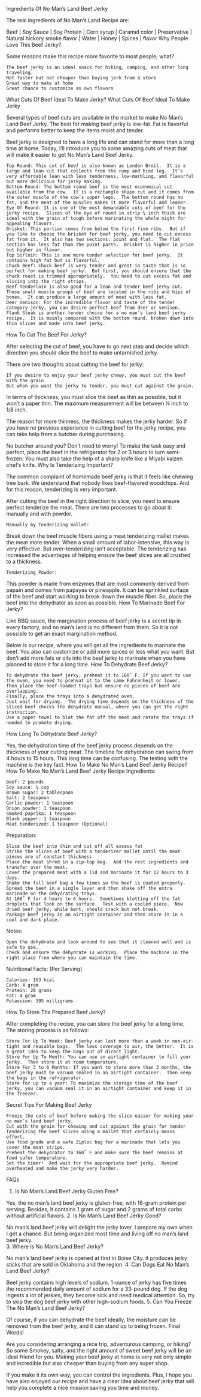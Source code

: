 Ingredients Of No Man’s Land Beef Jerky

The real ingredients of No Man’s Land Recipe are:

Beef | Soy Sauce | Soy Protein | Corn syrup | Caramel color | Preservative | Natural hickory smoke flavor | Water | Honey | Spices | flavor
Why People Love This Beef Jerky?

Some reasons make this recipe more favorite to most people; what?

    The beef jerky is an ideal snack for hiking, camping, and other long traveling.
    Not faster but not cheaper than buying jerk from a store
    Great way to make at home
    Great chance to customize as own flavors

What Cuts Of Beef Ideal To Make Jerky?
What Cuts Of Beef Ideal To Make Jerky

Several types of beef cuts are available in the market to make No Man’s Land Beef Jerky.  The best for making beef jerky is low-fat.  Fat is flavorful and performs better to keep the items moist and tender. 

Beef jerky is designed to have a long life and can stand for more than a long time at home.  Today, I’ll introduce you to some amazing cuts of meat that will make it easier to get No Man’s Land Beef Jerky. 

    Top Round: This cut of beef is also known as London Broil.  It is a large and lean cut that collects from the rump and hind leg.  It’s very affordable lean with less tenderness, low-marbling, and flavorful but more delicious for jerky making.
    Bottom Round: The bottom round beef is the most economical cut available from the cow.  It is a rectangle shape cut and it comes from the outer muscle of the cow’s upper legs.  The bottom round has no fat, and the meat of the muscles makes it more flavorful and leaner.
    Eye Of Round: It is one of the most demandable cuts of beef for the jerky recipe.  Slices of the eye of round in strip ¼ inch thick are ideal with the grain of tough before marinating the whole night for appealing flavors. 
    Brisket: This portion comes from below the first five ribs.  But if you like to choose the brisket for beef jerky, you need to cut excess fat from it.  It also has two sections: point and flat.  The flat section has less fat than the point parts.  Brisket is higher in price but higher in flavor.
    Top Sirloin: This is one more tender selection for beef jerky.  It contains high fat but is flavorful. 
    Chuck Beef: Chuck beef is very tender and great in taste that is so perfect for making beef jerky.  But first, you should ensure that the chuck roast is trimmed appropriately.  You need to cut excess fat and slicing into the right strips.
    Beef Tenderloin is also good for a lean and tender beef jerky cut.  These small muscle groups of beef are located in the ribs and hips of bones.  It can produce a large amount of meat with less fat. 
    Deer Venison: For the incredible flavor and taste of the tender category jerky, you can desire perfect beef from deer or venison.
    Flank Steak is another tender choice for a no man’s land beef jerky recipe.  It is mainly compared with the bottom round, broken down into thin slices and made into beef jerky.

How To Cut The Beef For Jerky?

After selecting the cut of beef, you have to go next step and decide which direction you should slice the beef to make untarnished jerky.

There are two thoughts about cutting the beef for jerky:

    If you desire to enjoy your beef jerky chewy, you must cut the beef with the grain
    But when you want the jerky to tender, you must cut against the grain. 

In terms of thickness, you must slice the beef as thin as possible, but it won’t a paper thin.  The maximum measurement will be between ¼ inch to 1/8 inch.

The reason for more thinness, the thickness makes the jerky harder.  So if you have no previous experience in cutting beef for the jerky recipe, you can take help from a butcher during purchasing.

No butcher around you?  Don’t need to worry!  To make the task easy and perfect, place the beef in the refrigerator for 2 or 3 hours to turn semi-frozen.  You must also take the help of a sharp knife like a Miyabi kaizen chef’s knife. 
Why Is Tenderizing Important?

The common complaint of homemade beef jerky is that it feels like chewing tree bark.  We understand that nobody likes beef-flavored woodchips.  And for this reason, tenderizing is very important. 

After cutting the beef in the right direction to slice, you need to ensure perfect tenderize the meat.  There are two processes to go about it: manually and with powder. 

    Manually by Tenderizing mallet:

Break down the beef muscle fibers using a meat tenderizing mallet makes the meat more tender.  When a small amount of labor-intensive, this way is very effective.  But over-tenderizing isn’t acceptable.  The tenderizing has increased the advantages of helping ensure the beef slices are all crushed to a thickness. 

    Tenderizing Powder:

This powder is made from enzymes that are most commonly derived from papain and comes from papayas or pineapple.  It can be sprinkled surface of the beef and start working to break down the muscle fiber.  So, place the beef into the dehydrator as soon as possible. 
How To Marinade Beef For Jerky?

Like BBQ sauce, the margination process of beef jerky is a secret tip in every factory, and no man’s land is no different from them.  So it is not possible to get an exact margination method.

Below is our recipe, where you will get all the ingredients to marinate the beef.  You also can customize or add more spices or less what you want.  But don’t add more fats or oils into the beef jerky to marinate when you have planned to store it for a long time. 
How To Dehydrate Beef Jerky?

    To dehydrate the beef jerky, preheat it to 160˚ F. If you want to use the oven, you need to preheat it to the same Fahrenheit or lower. 
    Then place the beef-loaded trays but ensure no pieces of beef are overlapping. 
    Finally, place the trays into a dehydrated oven.
    Just wait for drying.  The drying time depends on the thickness of the sliced beef checks the dehydrate manual, where you can get the right instruction.
    Use a paper towel to blot the fat off the meat and rotate the trays if needed to promote drying.    

How Long To Dehydrate Beef Jerky?

Yes, the dehydration time of the beef jerky process depends on the thickness of your cutting meat.  The timeline for dehydration can swing from 4 hours to 15 hours.  This long time can be confusing.  The testing with the machine is the key fact. 
How To Make No Man’s Land Beef Jerky Recipe?
How To Make No Man’s Land Beef Jerky Recipe
Ingredients:

    Beef: 2 pounds
    Soy sauce: ¼ cup
    Brown sugar: 2 tablespoon
    Salt: 2 teaspoon
    Garlic powder: 1 teaspoon
    Onion powder: 1 teaspoon
    Smoked paprika: 1 teaspoon
    Black pepper: 1 teaspoon
    Meat tenderized: 1 teaspoon (Optional)

Preparation:

    Slice the beef into thin and cut off all excess fat
    Strike the slices of beef with a tenderizer mallet until the meat pieces are of constant thickness
    Place the meat shred in a zip-top bag.  Add the rest ingredients and transfer over the meat.
    Cover the prepared meat with a lid and marinate it for 12 hours to 3 days.
    Shake the full beef bag a few times so the beef is coated properly.
    Spread the beef in a single layer and then shake off the extra marinade on the dehydrating trays.
    At 160˚ F for 4 hours to 6 hours.  Sometimes blotting off the fat droplets that look on the surface.  Test with a cooled piece.  Now dried beef jerky, while bent, should crack but not break. 
    Package beef jerky in an airtight container and then store it in a cool and dark place. 

Notes:

    Open the dehydrate and look around to see that it cleaned well and is safe to use.
    Check and ensure the dehydrate is working.  Place the machine in the right place from where you can maintain the time.

Nutritional Facts: (Per Serving)

    Calories: 163 kcal
    Carb: 4 gram
    Protein: 28 grams
    Fat: 4 gram
    Potassium: 395 milligrams

How To Store The Prepared Beef Jerky?

After completing the recipe, you can store the beef jerky for a long time.  The storing process is as follows: 

    Store For Up To Week: Beef jerky can last more than a week in non-air-tight and reusable bags.  The less coverage to air, the better.  It is a great idea to keep the bags out of direct light.
    Store For Up To Month: You can use an airtight container to fill your jerky.  Then store it at room temperature. 
    Store For 3 to 6 Months: If you want to store more than 3 months, the beef jerky must be vacuum sealed in an airtight container.  Then keep the bags in the refrigerator. 
    Store for up to a year: To maximize the storage time of the beef jerky, you can vacuum seal it in an airtight container and keep it in the freezer.    

Secret Tips For Making Beef Jerky

    Freeze the cuts of beef before making the slice easier for making your no man’s land beef jerky.
    Cut with the grain for chewing and cut against the grain for tender
    Tenderizing the beef slices using a mallet that certainly means effort. 
    Use food grade and a safe Ziploc bag for a marinade that lets you cover the meat strips.
    Preheat the dehydrator to 160˚ F and make sure the beef remains at food safer temperature.
    Set the timer!  And wait for the appropriate beef jerky.  Remind overheated and make the jerky very harder.  

FAQs
1. Is No Man’s Land Beef Jerky Gluten Free?

Yes, the no man’s land beef jerky is gluten-free, with 16-gram protein per serving.  Besides, it contains 1 gram of sugar and 2 grams of total carbs without artificial flavors.
2. Is No Man’s Land Beef Jerky Good?

No man’s land beef jerky will delight the jerky lover.  I prepare my own when I get a chance.  But being organized most time and living off no man’s land beef jerky.   
3. Where Is No Man’s Land Beef Jerky?

No man’s land beef jerky is opened at first in Boise City.  It produces jerky sticks that are sold in Oklahoma and the region.
4. Can Dogs Eat No Man’s Land Beef Jerky?

Beef jerky contains high levels of sodium.  1-ounce of jerky has five times the recommended daily amount of sodium for a 33-pound dog.  If the dog ingests a lot of jerkies, they become sick and need medical attention.  So, try to skip the dog beef jerky with other high-sodium foods.
5. Can You Freeze The No Man’s Land Beef Jerky?

Of course, if you can dehydrate the beef ideally, the moisture can be removed from the beef jerky, and it can stand up to being frozen.
Final Words!

Are you considering arranging a nice trip, adventurous camping, or hiking?  So some Smokey, salty, and the right amount of sweet beef jerky will be an ideal friend for you.  Making your beef jerky at home is very not only simple and incredible but also cheaper than buying from any super shop. 

If you make it its own way, you can control the ingredients.  Plus, I hope you have also enjoyed our recipe and have a clear idea about beef jerky that will help you complete a nice mission saving you time and money.    


